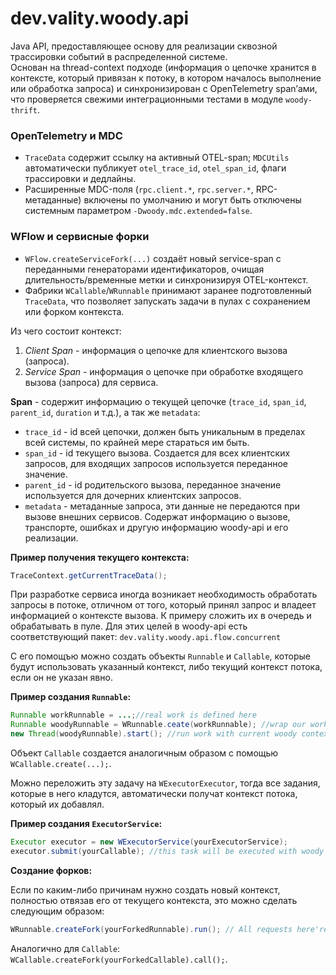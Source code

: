 # dev.vality.woody.api

Java API, предоставляющее основу для реализации сквозной трассировки событий в распределенной системе.  
Основан на thread-context подходе (информация о цепочке хранится в контексте, который привязан к потоку, в котором началось выполнение или обработка запроса) и синхронизирован с OpenTelemetry span’ами, что проверяется свежими интеграционными тестами в модуле `woody-thrift`.

### OpenTelemetry и MDC

- `TraceData` содержит ссылку на активный OTEL-span; `MDCUtils` автоматически
  публикует `otel_trace_id`, `otel_span_id`, флаги трассировки и дедлайны.
- Расширенные MDC-поля (`rpc.client.*`, `rpc.server.*`, RPC-метаданные)
  включены по умолчанию и могут быть отключены системным параметром
  `-Dwoody.mdc.extended=false`.

### WFlow и сервисные форки

- `WFlow.createServiceFork(...)` создаёт новый service-span с переданными
  генераторами идентификаторов, очищая длительность/временные метки и
  синхронизируя OTEL-контекст.
- Фабрики `WCallable`/`WRunnable` принимают заранее подготовленный `TraceData`,
  что позволяет запускать задачи в пулах с сохранением или форком контекста.

Из чего состоит контекст:

1. *Client Span* - информация о цепочке для клиентского вызова (запроса).
2. *Service Span* - информация о цепочке при обработке входящего вызова (запроса) для сервиса.

__Span__ - содержит информацию о текущей цепочке (`trace_id`,  `span_id`, `parent_id`, `duration` и т.д.), а так же `metadata`:


- `trace_id` - id всей цепочки, должен быть уникальным в пределах всей системы, по крайней мере стараться им быть.
-  `span_id` - id текущего вызова. Создается для всех клиентских запросов, для входящих запросов используется переданное значение.
-  `parent_id` - id родительского вызова, переданное значение используется для дочерних клиентских запросов.
-  `metadata` - метаданные запроса, эти данные не передаются при вызове внешних сервисов. Содержат информацию о вызове, транспорте, ошибках и другую информацию woody-api и его реализации.

__Пример получения текущего контекста:__

```java
TraceContext.getCurrentTraceData(); 
``` 

При разработке сервиса иногда возникает необходимость обработать  запросы в потоке, отличном от того, который принял запрос и владеет информацией о контексте вызова. К примеру сложить их в очередь и обрабатывать в пуле. Для этих целей в woody-api есть соответствующий пакет:
 `dev.vality.woody.api.flow.concurrent`
 
 С его помощъю можно создать объекты `Runnable` и `Callable`, которые будут использовать указанный контекст, либо текущий контекст потока, если он не указан явно.
 
 __Пример создания `Runnable`:__
 
 ```java
 Runnable workRunnable = ...;//real work is defined here
 Runnable woodyRunnable = WRunnable.ceate(workRunnable); //wrap our work in woody context
 new Thread(woodyRunnable).start(); //run work with current woody context in other thread
 ``` 
Объект `Callable` создается аналогичным образом с помощью `WCallable.create(...);`.

 Можно переложить эту задачу на `WExecutorExecutor`, тогда все задания, которые в него кладутся, автоматически получат контекст потока, который их добавлял.  
 
__Пример создания `ExecutorService`:__
 
```java
Executor executor = new WExecutorService(yourExecutorService);
executor.submit(yourCallable); //this task will be executed with woody context of current thread.
```

__Создание форков:__

Если по каким-либо причинам нужно создать новый контекст, полностью отвязав его от текущего контекста, это можно сделать следующим образом:

```java
WRunnable.createFork(yourForkedRunnable).run(); // All requests here're root requests
```
	
Аналогично для `Callable`:  
`WCallable.createFork(yourForkedCallable).call();`.